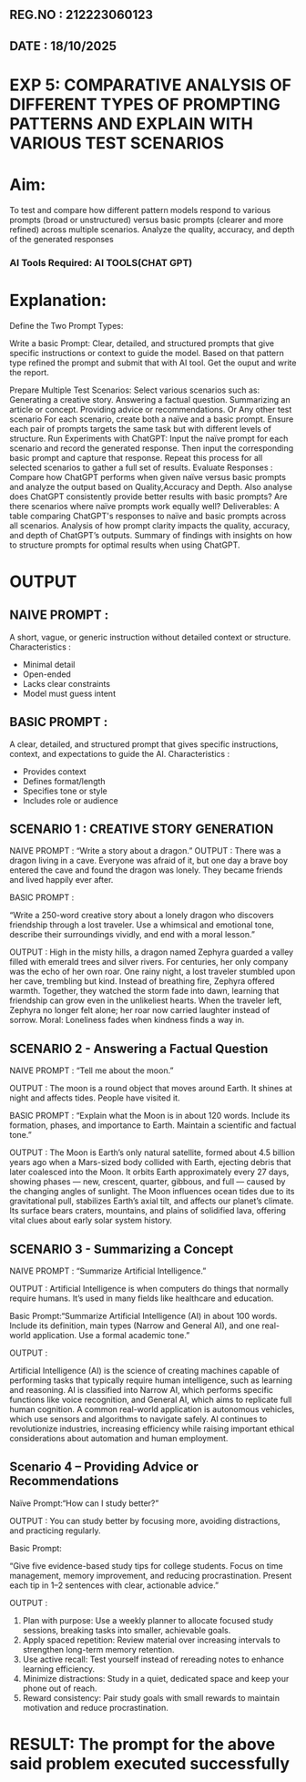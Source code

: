## REG.NO : 212223060123
## DATE :  18/10/2025

# EXP 5: COMPARATIVE ANALYSIS OF DIFFERENT TYPES OF PROMPTING PATTERNS AND EXPLAIN WITH VARIOUS TEST SCENARIOS

# Aim:
To test and compare how different pattern models respond to various prompts (broad or unstructured) versus basic prompts (clearer and more refined) across multiple scenarios.  Analyze the quality, accuracy, and depth of the generated responses 

### AI Tools Required: AI TOOLS(CHAT GPT)

# Explanation: 
Define the Two Prompt Types:

Write a basic Prompt: Clear, detailed, and structured prompts that give specific instructions or context to guide the model.
Based on that pattern type refined the prompt and submit that with AI tool.
Get the ouput and write the report.

Prepare Multiple Test Scenarios:
Select various scenarios such as:
Generating a creative story.
Answering a factual question.
Summarizing an article or concept.
Providing advice or recommendations.
Or Any other test scenario
For each scenario, create both a naïve and a basic prompt. Ensure each pair of prompts targets the same task but with different levels of structure.
Run Experiments with ChatGPT:
Input the naïve prompt for each scenario and record the generated response.
Then input the corresponding basic prompt and capture that response.
Repeat this process for all selected scenarios to gather a full set of results.
Evaluate Responses : 
	Compare how ChatGPT performs when given naïve versus basic prompts and analyze the output based on Quality,Accuracy and Depth. Also analyse does ChatGPT consistently provide better results with basic prompts? Are there scenarios where naïve prompts work equally well?
Deliverables:
A table comparing ChatGPT's responses to naïve and basic prompts across all scenarios.
Analysis of how prompt clarity impacts the quality, accuracy, and depth of ChatGPT’s outputs.
Summary of findings with insights on how to structure prompts for optimal results when using ChatGPT.


# OUTPUT

## NAIVE PROMPT : 
A short, vague, or generic instruction without detailed context or structure.
Characteristics : 
- Minimal detail
- Open-ended
- Lacks clear constraints
- Model must guess intent
## BASIC PROMPT :
A clear, detailed, and structured prompt that gives specific instructions, context, and expectations to guide the AI.
Characteristics :
- Provides context
- Defines format/length
- Specifies tone or style
- Includes role or audience

## SCENARIO 1 : CREATIVE STORY GENERATION

NAIVE PROMPT : “Write a story about a dragon.”
OUTPUT :
There was a dragon living in a cave. Everyone was afraid of it, but one day a brave boy entered the cave and found the dragon was lonely. They became friends and lived happily ever after.

BASIC PROMPT : 

“Write a 250-word creative story about a lonely dragon who discovers friendship through a lost traveler. Use a whimsical and emotional tone, describe their surroundings vividly, and end with a moral lesson.”

OUTPUT : 
High in the misty hills, a dragon named Zephyra guarded a valley filled with emerald trees and silver rivers. For centuries, her only company was the echo of her own roar. One rainy night, a lost traveler stumbled upon her cave, trembling but kind. Instead of breathing fire, Zephyra offered warmth. Together, they watched the storm fade into dawn, learning that friendship can grow even in the unlikeliest hearts. When the traveler left, Zephyra no longer felt alone; her roar now carried laughter instead of sorrow.
Moral: Loneliness fades when kindness finds a way in.

## SCENARIO 2 - Answering a Factual Question
NAIVE PROMPT : “Tell me about the moon.”

OUTPUT : The moon is a round object that moves around Earth. It shines at night and affects tides. People have visited it.

BASIC PROMPT : “Explain what the Moon is in about 120 words. Include its formation, phases, and importance to Earth. Maintain a scientific and factual tone.”

OUTPUT : The Moon is Earth’s only natural satellite, formed about 4.5 billion years ago when a Mars-sized body collided with Earth, ejecting debris that later coalesced into the Moon. It orbits Earth approximately every 27 days, showing phases — new, crescent, quarter, gibbous, and full — caused by the changing angles of sunlight. The Moon influences ocean tides due to its gravitational pull, stabilizes Earth’s axial tilt, and affects our planet’s climate. Its surface bears craters, mountains, and plains of solidified lava, offering vital clues about early solar system history.

## SCENARIO 3 - Summarizing a Concept
NAIVE PROMPT : “Summarize Artificial Intelligence.”

OUTPUT : Artificial Intelligence is when computers do things that normally require humans. It’s used in many fields like healthcare and education.

Basic Prompt:“Summarize Artificial Intelligence (AI) in about 100 words. Include its definition, main types (Narrow and General AI), and one real-world application. Use a formal academic tone.”

OUTPUT : 

Artificial Intelligence (AI) is the science of creating machines capable of performing tasks that typically require human intelligence, such as learning and reasoning. AI is classified into Narrow AI, which performs specific functions like voice recognition, and General AI, which aims to replicate full human cognition. A common real-world application is autonomous vehicles, which use sensors and algorithms to navigate safely. AI continues to revolutionize industries, increasing efficiency while raising important ethical considerations about automation and human employment.

## Scenario 4 – Providing Advice or Recommendations

Naïve Prompt:“How can I study better?”

OUTPUT : You can study better by focusing more, avoiding distractions, and practicing regularly.

Basic Prompt:

“Give five evidence-based study tips for college students. Focus on time management, memory improvement, and reducing procrastination. Present each tip in 1–2 sentences with clear, actionable advice.”

OUTPUT : 
1. Plan with purpose: Use a weekly planner to allocate focused study sessions, breaking tasks into smaller, achievable goals.
2. Apply spaced repetition: Review material over increasing intervals to strengthen long-term memory retention.
3. Use active recall: Test yourself instead of rereading notes to enhance learning efficiency.
4. Minimize distractions: Study in a quiet, dedicated space and keep your phone out of reach.
5. Reward consistency: Pair study goals with small rewards to maintain motivation and reduce procrastination.
  

# RESULT: The prompt for the above said problem executed successfully
